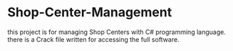 # Shop-Center-Management
this project is for managing Shop Centers with C# programming language. there is a Crack file written for accessing the full software.
